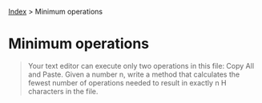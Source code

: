 [Index](../README.md) > Minimum operations

# Minimum operations

> Your text editor can execute only two operations in this file: Copy All and Paste. Given a number n, write a method that calculates the fewest number of operations needed to result in exactly n H characters in the file.
